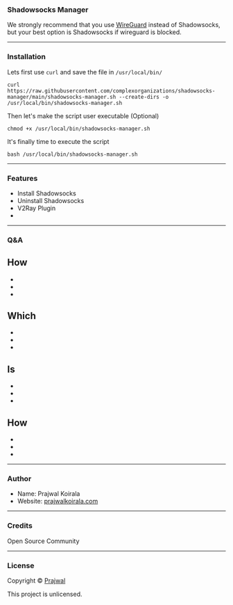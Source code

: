 ### Shadowsocks Manager

We strongly recommend that you use [WireGuard](https://github.com/complexorganizations/wireguard-manager) instead of Shadowsocks, but your best option is Shadowsocks if wireguard is blocked.

---
### Installation
Lets first use `curl` and save the file in `/usr/local/bin/`

```
curl https://raw.githubusercontent.com/complexorganizations/shadowsocks-manager/main/shadowsocks-manager.sh --create-dirs -o /usr/local/bin/shadowsocks-manager.sh
```
Then let's make the script user executable (Optional)
```
chmod +x /usr/local/bin/shadowsocks-manager.sh
```
It's finally time to execute the script
```
bash /usr/local/bin/shadowsocks-manager.sh
```

---
### Features
- Install Shadowsocks
- Uninstall Shadowsocks
- V2Ray Plugin
- 

---
### Q&A

How
- 
- 
- 
- 

Which
- 
- 
- 
-

Is
- 
- 
- 
-

How 
- 
- 
- 
-

---
### Author

* Name: Prajwal Koirala
* Website: [prajwalkoirala.com](https://www.prajwalkoirala.com)

---	
### Credits

Open Source Community

---
### License

Copyright © [Prajwal](https://github.com/prajwal-koirala)

This project is unlicensed.

